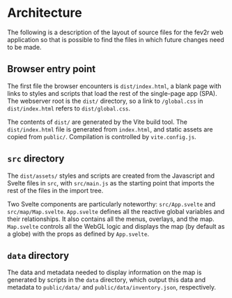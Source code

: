 # Architecture

The following is a description of the layout of source files for the fev2r web
application so that is possible to find the files in which future changes need
to be made.

## Browser entry point

The first file the browser encounters is `dist/index.html`, a blank page with
links to styles and scripts that load the rest of the single-page app (SPA). The
webserver root is the `dist/` directory, so a link to `/global.css` in
`dist/index.html` refers to `dist/global.css`.

The contents of `dist/` are generated by the Vite build tool. The
`dist/index.html` file is generated from `index.html`, and static assets are
copied from `public/`. Compilation is controlled by `vite.config.js`.

## `src` directory

The `dist/assets/` styles and scripts are created from the Javascript and
Svelte files in `src`, with `src/main.js` as the starting point that imports the
rest of the files in the import tree.

Two Svelte components are particularly noteworthy: `src/App.svelte` and
`src/map/Map.svelte`. `App.svelte` defines all the reactive global variables and
their relationships. It also contains all the menus, overlays, and the map.
`Map.svelte` controls all the WebGL logic and displays the map (by default as a
globe) with the props as defined by `App.svelte`.

## `data` directory

The data and metadata needed to display information on the map is generated by
scripts in the `data` directory, which output this data and metadata to
`public/data/` and `public/data/inventory.json`, respectively.
